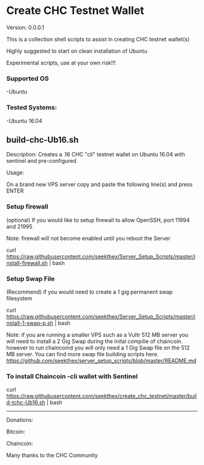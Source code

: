 
Create CHC Testnet Wallet
=============

Version: 0.0.0.1

This is a collection shell scripts to assist in creating CHC testnet wallet(s)

Highly suggested to start on clean installation of Ubuntu

Experimental scripts, use at your own risk!!!


### Supported OS
-Ubuntu


### Tested Systems:
-Ubuntu 16.04


build-chc-Ub16.sh  
--------------

Description: Creates a .16 CHC "cli" testnet wallet on Ubuntu 16.04 with sentinel and pre-configured

Usage:

On a brand new VPS server copy and paste the following line(s) and press ENTER


### Setup firewall


  (optional) If you would  like to setup firewall to allow OpenSSH, port 11994 and 21995

  Note: firewall will not become enabled until you reboot the Server

  curl https://raw.githubusercontent.com/seekthex/Server_Setup_Scripts/master/install-firewall.sh | bash



### Setup Swap File


  (Recommend) if you would need to create a 1 gig permanent swap filesystem

  curl https://raw.githubusercontent.com/seekthex/Server_Setup_Scripts/master/install-1-swap-p.sh | bash

  Note: if you are running a smaller VPS such as a Vultr 512 MB server you will need to install a 2 Gig Swap
        during the inital compilie of chaincoin. however to run chaincoind you will only need a 1 Gig Swap file
        on the 512 MB server.
        You can find more swap file building scripts here.
        https://github.com/seekthex/server_setup_scripts/blob/master/README.md



### To install Chaincoin -cli wallet with Sentinel


  curl https://raw.githubusercontent.com/seekthex/create_chc_testnet/master/build-tchc-Ub16.sh | bash

**********

Donations:

Bitcoin:

Chaincoin:

Many thanks to the CHC Community

